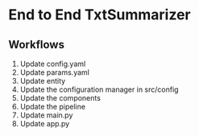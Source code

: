 # End to End TxtSummarizer

## Workflows

1. Update config.yaml
2. Update params.yaml
3. Update entity
4. Update the configuration manager in src/config
5. Update the components
6. Update the pipeline
7. Update main.py
8. Update app.py